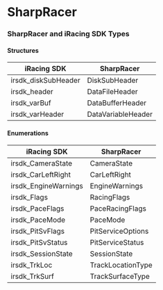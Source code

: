 # SharpRacer

### SharpRacer and iRacing SDK Types

#### Structures

| iRacing SDK | SharpRacer |
| ----------- | ---------- |
| irsdk_diskSubHeader | DiskSubHeader |
| irsdk_header | DataFileHeader |
| irsdk_varBuf | DataBufferHeader |
| irsdk_varHeader | DataVariableHeader |

#### Enumerations

| iRacing SDK | SharpRacer |
| ----------- | ---------- |
| irsdk_CameraState | CameraState |
| irsdk_CarLeftRight | CarLeftRight |
| irsdk_EngineWarnings | EngineWarnings |
| irsdk_Flags | RacingFlags |
| irsdk_PaceFlags | PaceRacingFlags |
| irsdk_PaceMode | PaceMode |
| irsdk_PitSvFlags | PitServiceOptions |
| irsdk_PitSvStatus | PitServiceStatus |
| irsdk_SessionState | SessionState |
| irsdk_TrkLoc | TrackLocationType |
| irsdk_TrkSurf | TrackSurfaceType |